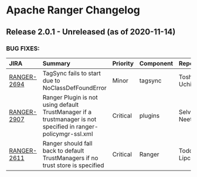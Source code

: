 
<!---
# Licensed to the Apache Software Foundation (ASF) under one
# or more contributor license agreements.  See the NOTICE file
# distributed with this work for additional information
# regarding copyright ownership.  The ASF licenses this file
# to you under the Apache License, Version 2.0 (the
# "License"); you may not use this file except in compliance
# with the License.  You may obtain a copy of the License at
#
#     http://www.apache.org/licenses/LICENSE-2.0
#
# Unless required by applicable law or agreed to in writing, software
# distributed under the License is distributed on an "AS IS" BASIS,
# WITHOUT WARRANTIES OR CONDITIONS OF ANY KIND, either express or implied.
# See the License for the specific language governing permissions and
# limitations under the License.
-->
# Apache Ranger Changelog

## Release 2.0.1 - Unreleased (as of 2020-11-14)



### BUG FIXES:

| JIRA | Summary | Priority | Component | Reporter | Contributor |
|:---- |:---- | :--- |:---- |:---- |:---- |
| [RANGER-2694](https://issues.apache.org/jira/browse/RANGER-2694) | TagSync fails to start due to NoClassDefFoundError |  Minor | tagsync | Toshihiko Uchida | Madhan Neethiraj |
| [RANGER-2907](https://issues.apache.org/jira/browse/RANGER-2907) | Ranger Plugin is not using default TrustManager if a trustmanager is not specified in ranger-policymgr-ssl.xml |  Critical | plugins | Selvamohan Neethiraj | Selvamohan Neethiraj |
| [RANGER-2611](https://issues.apache.org/jira/browse/RANGER-2611) | Ranger should fall back to default TrustManagers if no trust store is specified |  Critical | Ranger | Todd Lipcon | Selvamohan Neethiraj |


